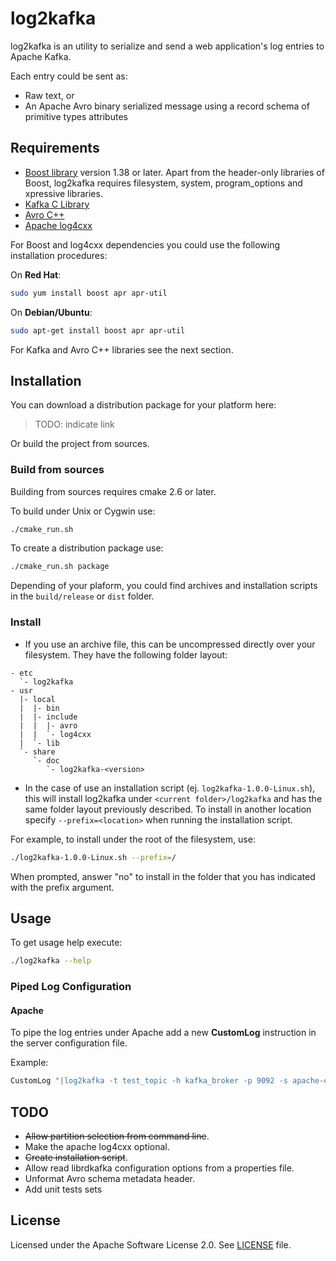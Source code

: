 log2kafka
=========

log2kafka is an utility to serialize and send a web application's log entries to Apache Kafka.

Each entry could be sent as:

* Raw text, or
* An Apache Avro binary serialized message using a record schema of primitive types attributes

Requirements
------------

* [Boost library](http://www.boost.org) version 1.38 or later. Apart from the header-only libraries of Boost, log2kafka requires filesystem, system, program_options and xpressive libraries.
* [Kafka C Library](https://github.com/edenhill/librdkafka)
* [Avro C++](http://avro.apache.org/docs/current/api/cpp/html/index.html)
* [Apache log4cxx](http://logging.apache.org/log4cxx/)

For Boost and log4cxx dependencies you could use the following installation procedures:

On **Red Hat**:

```bash
sudo yum install boost apr apr-util
```

On **Debian/Ubuntu**:

```bash
sudo apt-get install boost apr apr-util
```

For Kafka and Avro C++ libraries see the next section.


Installation
------------

You can download a distribution package for your platform here:

> TODO: indicate link

Or build the project from sources.

### Build from sources

Building from sources requires cmake 2.6 or later. 

To build under Unix or Cygwin use:

```bash
./cmake_run.sh
```

To create a distribution package use:

```bash
./cmake_run.sh package
```

Depending of your plaform, you could find archives and installation scripts in the `build/release` or `dist` folder.

### Install

* If you use an archive file, this can be uncompressed directly over your filesystem. They have the following folder layout:

```
- etc
  `- log2kafka
- usr
  |- local
  |  |- bin
  |  |- include
  |  |  |- avro
  |  |  `- log4cxx
  |  `- lib
  `- share
     `- doc
        `- log2kafka-<version>
```   
        
* In the case of use an installation script (ej. `log2kafka-1.0.0-Linux.sh`), this will install log2kafka under `<current folder>/log2kafka` and has the same folder layout previously described. To install in another location specify `--prefix=<location>` when running the installation script.

For example, to install under the root of the filesystem, use:

```bash
./log2kafka-1.0.0-Linux.sh --prefix=/
```

When prompted, answer "no" to install in the folder that you has indicated with the prefix argument.

Usage
-----

To get usage help execute:

```bash
./log2kafka --help
```

### Piped Log Configuration

#### Apache

To pipe the log entries under Apache add a new **CustomLog** instruction in the server configuration file. 

Example:

```apache
CustomLog "|log2kafka -t test_topic -h kafka_broker -p 9092 -s apache-combined -l /etc/log2kafka/log4cxx.properties" combined
```

TODO
----

* ~~Allow partition selection from command line~~.
* Make the apache log4cxx optional.
* ~~Create installation script~~.
* Allow read librdkafka configuration options from a properties file.
* Unformat Avro schema metadata header.
* Add unit tests sets

License
-------

Licensed under the Apache Software License 2.0. See [LICENSE](LICENSE) file.
